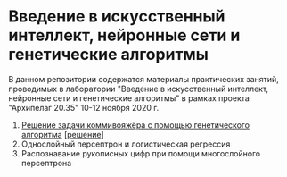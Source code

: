 # Введение в искусственный интеллект, нейронные сети и генетические алгоритмы

В данном репозитории содержатся материалы практических занятий, проводимых в лаборатории "Введение в искусственный интеллект, нейронные сети и генетические алгоритмы" в рамках проекта "Архипелаг 20.35" 10-12 ноября 2020 г.

1. [Решение задачи коммивояжёра с помощью генетического алгоритма](https://colab.research.google.com/github/akruzhalov/mospolytech-intro-to-ai-archipelago-20-35/blob/main/01_genetic_tsp.ipynb) [[решение](https://colab.research.google.com/github/akruzhalov/mospolytech-intro-to-ai-archipelago-20-35/blob/main/01_genetic_tsp_solution.ipynb)]
1. Однослойный персептрон и логистическая регрессия
1. Распознавание рукописных цифр при помощи многослойного персептрона
